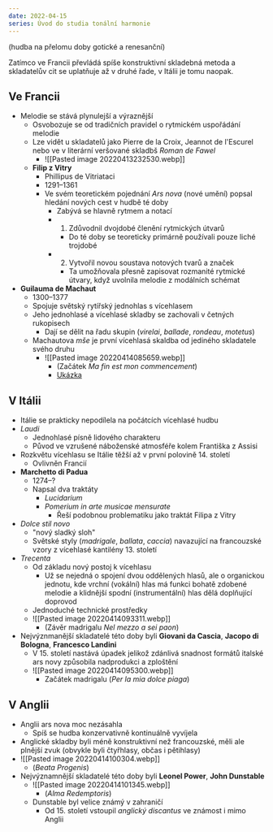 ```yaml
---
date: 2022-04-15
series: Úvod do studia tonální harmonie
---
```

(hudba na přelomu doby gotické a renesanční)

Zatímco ve Francii převládá spíše konstruktivní skladebná metoda a skladatelův cit se uplatňuje až v druhé řade, v Itálii je tomu naopak.
## Ve Francii
- Melodie se stává plynulejší a výraznější
	- Osvobozuje se od tradičních pravidel o rytmickém uspořádání melodie
	- Lze vidět u skladatelů jako Pierre de la Croix, Jeannot de l'Escurel nebo ve v literární veršované skladbš *Roman de Fawel*
		- ![[Pasted image 20220413232530.webp]]
	- **Filip z Vitry**
		- Phillipus de Vitriataci
		- 1291–1361
		- Ve svém teoretickém pojednání *Ars nova* (nové umění) popsal hledání nových cest v hudbě té doby
			- Zabývá se hlavně rytmem a notací
			- 1. Zdůvodnil dvojdobé členění rytmických útvarů
				- Do té doby se teoreticky primárně používali pouze liché trojdobé
			- 2. Vytvořil novou soustava notových tvarů a značek
				- Ta umožňovala přesně zapisovat rozmanité rytmické útvary, když uvolnila melodie z modálních schémat
- **Guilauma de Machaut**
	- 1300–1377
	- Spojuje světský rytířský jednohlas s vícehlasem
	- Jeho jednohlasé a vícehlasé skladby se zachovali v četných rukopisech
		- Dají se dělit na řadu skupin (*virelai*, *ballade*, *rondeau*, *motetus*)
	- Machautova *mše* je první vícehlasá skaldba od jediného skladatele svého druhu
		- ![[Pasted image 20220414085659.webp]]
			- (Začátek *Ma fin est mon commencement*)
			- [Ukázka](https://youtu.be/dcfPr4IN2MM)

## V Itálii
- Itálie se prakticky nepodílela na počátcích vícehlasé hudbu
- *Laudi*
	- Jednohlasé písně lidového charakteru
	- Původ ve vzrušené náboženské atmosféře kolem Františka z Assisi
- Rozkvětu vícehlasu se Itálie těžší až v první polovině 14. století
	- Ovlivněn Francií
- **Marchetto di Padua**
	- 1274–?
	- Napsal dva traktáty
		- *Lucidarium*
		- *Pomerium in arte musicae mensurate*
			- Řeší podobnou problematiku jako traktát Filipa z Vitry
- *Dolce stil novo*
	- "nový sladký sloh"
	- Světské styly (*madrigale*, *ballata*, *caccia*) navazující na francouzské vzory z vícehlasé kantilény 13. století
- *Trecenta*
	- Od základu nový postoj k vícehlasu
		- Už se nejedná o spojení dvou oddělených hlasů, ale o organickou jednotu, kde vrchní (vokální) hlas má funkci bohatě zdobené melodie a klidnější spodní (instrumentální) hlas dělá doplňující doprovod
	- Jednoduché technické prostředky
	- ![[Pasted image 20220414093311.webp]]
		- (Závěr madrigalu *Nel mezzo a sei paon*)
- Nejvýznmanější skladatelé této doby byli **Giovani da Cascia**, **Jacopo di Bologna**, **Francesco Landini**
	- V 15. století nastává úpadek jelikož zdánlivá snadnost formátů italské ars novy způsobila nadprodukci a zploštění
	- ![[Pasted image 20220414095300.webp]]
		- Začátek madrigalu (*Per la mia dolce piaga*)
## V Anglii
- Anglii ars nova moc nezásahla
	- Spíš se hudba konzervativně kontinuálně vyvíjela
- Anglické skladby byli méně konstruktivní než francouzské, měli ale plnější zvuk (obvykle byli čtyřhlasy, občas i pětihlasy)
- ![[Pasted image 20220414100304.webp]]
	- (*Beata Progenis*)
- Nejvýznamnější skladatelé této doby byli **Leonel Power**, **John Dunstable**
	- ![[Pasted image 20220414101345.webp]]
		- (*Alma Redemptoris*)
	- Dunstable byl velice známý v zahraničí
		- Od 15. století vstoupil *anglický discantus* ve známost i mimo Anglii